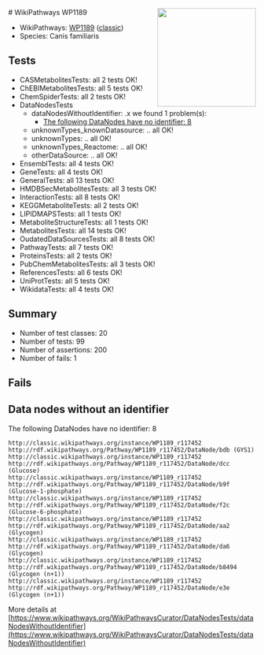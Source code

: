 <img style="float: right; width: 200px" src="https://upload.wikimedia.org/wikipedia/commons/thumb/8/83/Wplogo_with_text_500.png/640px-Wplogo_with_text_500.png" />
# WikiPathways WP1189

* WikiPathways: [WP1189](https://wikipathways.org/pathways/WP1189) ([classic](https://classic.wikipathways.org/instance/WP1189))
* Species: Canis familiaris
## Tests
* CASMetabolitesTests: all 2 tests OK!
* ChEBIMetabolitesTests: all 5 tests OK!
* ChemSpiderTests: all 2 tests OK!
* DataNodesTests
    * dataNodesWithoutIdentifier: .x we found 1 problem(s):
        * [The following DataNodes have no identifier: 8](#d2d32fa7)
    * unknownTypes_knownDatasource: .. all OK!
    * unknownTypes: .. all OK!
    * unknownTypes_Reactome: .. all OK!
    * otherDataSource: .. all OK!
* EnsemblTests: all 4 tests OK!
* GeneTests: all 4 tests OK!
* GeneralTests: all 13 tests OK!
* HMDBSecMetabolitesTests: all 3 tests OK!
* InteractionTests: all 8 tests OK!
* KEGGMetaboliteTests: all 2 tests OK!
* LIPIDMAPSTests: all 1 tests OK!
* MetaboliteStructureTests: all 1 tests OK!
* MetabolitesTests: all 14 tests OK!
* OudatedDataSourcesTests: all 8 tests OK!
* PathwayTests: all 7 tests OK!
* ProteinsTests: all 2 tests OK!
* PubChemMetabolitesTests: all 3 tests OK!
* ReferencesTests: all 6 tests OK!
* UniProtTests: all 5 tests OK!
* WikidataTests: all 4 tests OK!


## Summary

* Number of test classes: 20
* Number of tests: 99
* Number of assertions: 200
* Number of fails: 1

## Fails

<a name="d2d32fa7" />

## Data nodes without an identifier

The following DataNodes have no identifier: 8
```
http://classic.wikipathways.org/instance/WP1189_r117452 http://rdf.wikipathways.org/Pathway/WP1189_r117452/DataNode/bdb (GYS1)
http://classic.wikipathways.org/instance/WP1189_r117452 http://rdf.wikipathways.org/Pathway/WP1189_r117452/DataNode/dcc (Glucose)
http://classic.wikipathways.org/instance/WP1189_r117452 http://rdf.wikipathways.org/Pathway/WP1189_r117452/DataNode/b9f (Glucose-1-phosphate)
http://classic.wikipathways.org/instance/WP1189_r117452 http://rdf.wikipathways.org/Pathway/WP1189_r117452/DataNode/f2c (Glucose-6-phosphate)
http://classic.wikipathways.org/instance/WP1189_r117452 http://rdf.wikipathways.org/Pathway/WP1189_r117452/DataNode/aa2 (Glycogen)
http://classic.wikipathways.org/instance/WP1189_r117452 http://rdf.wikipathways.org/Pathway/WP1189_r117452/DataNode/da6 (Glycogen)
http://classic.wikipathways.org/instance/WP1189_r117452 http://rdf.wikipathways.org/Pathway/WP1189_r117452/DataNode/b8494 (Glycogen (n+1))
http://classic.wikipathways.org/instance/WP1189_r117452 http://rdf.wikipathways.org/Pathway/WP1189_r117452/DataNode/e3e (Glycogen (n+1))
```

More details at [https://www.wikipathways.org/WikiPathwaysCurator/DataNodesTests/dataNodesWithoutIdentifier](https://www.wikipathways.org/WikiPathwaysCurator/DataNodesTests/dataNodesWithoutIdentifier)

